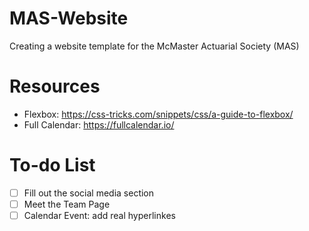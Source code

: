 # MAS-Website
Creating a website template for the McMaster Actuarial Society (MAS)

# Resources 
* Flexbox: https://css-tricks.com/snippets/css/a-guide-to-flexbox/
* Full Calendar: https://fullcalendar.io/

# To-do List
- [ ] Fill out the social media section  
- [ ] Meet the Team Page
- [ ] Calendar Event: add real hyperlinkes